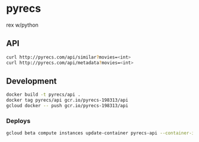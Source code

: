 # pyrecs
rex w/python


## API
```bash
curl http://pyrecs.com/api/similar?movies=<int>
curl http://pyrecs.com/api/metadata?movies=<int>
```

## Development

```bash
docker build -t pyrecs/api .
docker tag pyrecs/api gcr.io/pyrecs-198313/api
gcloud docker -- push gcr.io/pyrecs-198313/api
```

### Deploys
```bash
gcloud beta compute instances update-container pyrecs-api --container-image gcr.io/pyrecs-198313/api
```